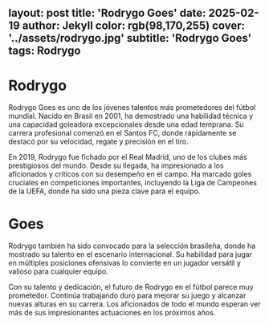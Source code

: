 layout: post
title: 'Rodrygo Goes'
date: 2025-02-19
author: Jekyll
color: rgb(98,170,255)
cover: '../assets/rodrygo.jpg'
subtitle: 'Rodrygo Goes'
tags: Rodrygo
---

# Rodrygo

Rodrygo Goes es uno de los jóvenes talentos más prometedores del fútbol mundial. Nacido en Brasil en 2001, ha demostrado una habilidad técnica y una capacidad goleadora excepcionales desde una edad temprana. Su carrera profesional comenzó en el Santos FC, donde rápidamente se destacó por su velocidad, regate y precisión en el tiro.

En 2019, Rodrygo fue fichado por el Real Madrid, uno de los clubes más prestigiosos del mundo. Desde su llegada, ha impresionado a los aficionados y críticos con su desempeño en el campo. Ha marcado goles cruciales en competiciones importantes, incluyendo la Liga de Campeones de la UEFA, donde ha sido una pieza clave para el equipo.

# Goes

Rodrygo también ha sido convocado para la selección brasileña, donde ha mostrado su talento en el escenario internacional. Su habilidad para jugar en múltiples posiciones ofensivas lo convierte en un jugador versátil y valioso para cualquier equipo.

Con su talento y dedicación, el futuro de Rodrygo en el fútbol parece muy prometedor. Continúa trabajando duro para mejorar su juego y alcanzar nuevas alturas en su carrera. Los aficionados de todo el mundo esperan ver más de sus impresionantes actuaciones en los próximos años.